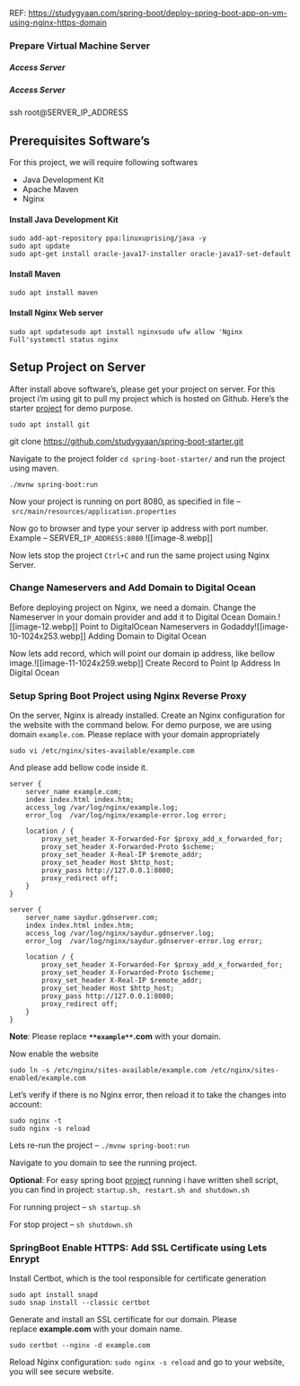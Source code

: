   REF: https://studygyaan.com/spring-boot/deploy-spring-boot-app-on-vm-using-nginx-https-domain
### Prepare Virtual Machine Server

##### Access Server
##### Access Server
ssh root@SERVER_IP_ADDRESS

## Prerequisites Software’s
For this project, we will require following softwares

- Java Development Kit
- Apache Maven 
- Nginx

#### Install Java Development Kit

```
sudo add-apt-repository ppa:linuxuprising/java -y
sudo apt update
sudo apt-get install oracle-java17-installer oracle-java17-set-default
```

#### Install Maven 

```
sudo apt install maven
```

#### Install Nginx Web server

```
sudo apt updatesudo apt install nginxsudo ufw allow 'Nginx Full'systemctl status nginx
```

## Setup Project on Server

After install above software’s, please get your project on server. For this project i’m using git to pull my project which is hosted on Github. Here’s the starter [project](https://github.com/studygyaan/spring-boot-starter) for demo purpose.

```
sudo apt install git
```

git clone https://github.com/studygyaan/spring-boot-starter.git

Navigate to the project folder `cd spring-boot-starter/` and run the project using maven.

```
./mvnw spring-boot:run
```

Now your project is running on port 8080, as specified in file – `src/main/resources/application.properties`

Now go to browser and type your server ip address with port number. Example – SERVER_`IP_ADDRESS:8080`
![[image-8.webp]]   


Now lets stop the project `Ctrl+C` and run the same project using Nginx Server.

### Change Nameservers and Add Domain to Digital Ocean

Before deploying project on Nginx, we need a domain. Change the Nameserver in your domain provider and add it to Digital Ocean Domain.![[image-12.webp]]  Point to DigitalOcean Nameservers in Godaddy![[image-10-1024x253.webp]] Adding Domain to Digital Ocean

Now lets add record, which will point our domain ip address, like bellow image.![[image-11-1024x259.webp]] Create Record to Point Ip Address In Digital Ocean

### Setup Spring Boot Project using Nginx Reverse Proxy

On the server, Nginx is already installed. Create an Nginx configuration for the website with the command below. For demo purpose, we are using domain `example.com`. Please replace with your domain appropriately

```
sudo vi /etc/nginx/sites-available/example.com
```

And please add bellow code inside it.

```
server {
    server_name example.com;
    index index.html index.htm;
    access_log /var/log/nginx/example.log;
    error_log  /var/log/nginx/example-error.log error;

    location / {
        proxy_set_header X-Forwarded-For $proxy_add_x_forwarded_for;
        proxy_set_header X-Forwarded-Proto $scheme;
        proxy_set_header X-Real-IP $remote_addr;
        proxy_set_header Host $http_host;
        proxy_pass http://127.0.0.1:8080;
        proxy_redirect off;
    }
}
```

```
server {
    server_name saydur.gdnserver.com;
    index index.html index.htm;
    access_log /var/log/nginx/saydur.gdnserver.log;
    error_log  /var/log/nginx/saydur.gdnserver-error.log error;

    location / {
        proxy_set_header X-Forwarded-For $proxy_add_x_forwarded_for;
        proxy_set_header X-Forwarded-Proto $scheme;
        proxy_set_header X-Real-IP $remote_addr;
        proxy_set_header Host $http_host;
        proxy_pass http://127.0.0.1:8080;
        proxy_redirect off;
    }
}
```

**Note**: Please replace **`**example**`.com** with your domain.

Now enable the website

```
sudo ln -s /etc/nginx/sites-available/example.com /etc/nginx/sites-enabled/example.com
```

Let’s verify if there is no Nginx error, then reload it to take the changes into account:

```
sudo nginx -t
sudo nginx -s reload
```

Lets re-run the project – `./mvnw spring-boot:run`

Navigate to you domain to see the running project.

**Optional**: For easy spring boot [project](https://studygyaan.com/category/spring-boot) running i have written shell script, you can find in project: `startup.sh, restart.sh and shutdown.sh`

For running project – `sh startup.sh`

For stop project – `sh shutdown.sh`

### SpringBoot Enable HTTPS: Add SSL Certificate using Lets Enrypt

Install Certbot, which is the tool responsible for certificate generation

```
sudo apt install snapd
sudo snap install --classic certbot
```

Generate and install an SSL certificate for our domain. Please replace **example.com** with your domain name.

```
sudo certbot --nginx -d example.com
```

Reload Nginx configuration: `sudo nginx -s reload` and go to your website, you will see secure website.